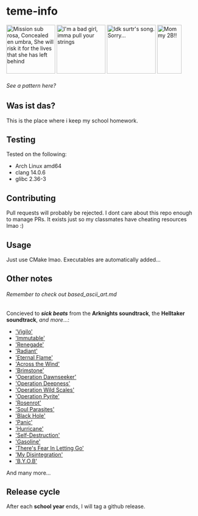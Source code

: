 # teme-info

<p float="left">
  <img alt="Mission sub rosa, Concealed en umbra, She will risk it for the lives that she has left behind" src="https://external-content.duckduckgo.com/iu/?u=https%3A%2F%2Fvignette.wikia.nocookie.net%2Fmrfz%2Fimages%2F6%2F68%2FKal%2527tsit.png%2Frevision%2Flatest%3Fcb%3D20190831014830&f=1&nofb=1" width="128px" height="128px">
  <img alt="I'm a bad girl, imma pull your strings" src="https://external-content.duckduckgo.com/iu/?u=https%3A%2F%2Fowwya.com%2Fwp-content%2Fuploads%2F2020%2F05%2FArknights-W-Wiki-Guide.png&f=1&nofb=1" width="128px" height="128px">
  <img alt="Idk surtr's song. Sorry..." src="https://external-content.duckduckgo.com/iu/?u=https%3A%2F%2Fgamepress.gg%2Farknights%2Fsites%2Farknights%2Ffiles%2F2020-09%2Fchar_350_surtr_1_0.png&f=1&nofb=1" width="128px" height="128px">
  <img alt="Mommy 2B!!" src="https://static.wikia.nocookie.net/nier/images/3/38/YoRHa_No.2_Type_B.png/revision/latest/scale-to-width-down/270?cb=20170322051325" width="64px" height="128px">
</p>

###### See a pattern here?

## Was ist das?

This is the place where i keep my school homework.

## Testing

Tested on the following:

- Arch Linux amd64
- clang 14.0.6
- glibc 2.36-3

## Contributing

Pull requests will probably be rejected. I dont care about this repo enough to manage PRs.
It exists just so my classmates have cheating resources lmao :)

## Usage

Just use CMake lmao. Executables are automatically added...

## Other notes

###### Remember to check out based_ascii_art.md

Concieved to **_sick beats_** from the **Arknights soundtrack**, the **Helltaker soundtrack**, _and more_...:

- ['Vigilo'](https://music.youtube.com/watch?v=LH0vVifRFNE&feature=share)
- ['Immutable'](https://open.spotify.com/track/2TRPuDIapRBVmnZGOHSILj?si=44e6041478094263)
- ['Renegade'](https://music.youtube.com/watch?v=qAkM8QGLbuo&feature=share)
- ['Radiant'](https://open.spotify.com/track/61DmKCuwyiSZMOo7k8C8pT?si=aabf40fe78e84c32)
- ['Eternal Flame'](https://open.spotify.com/track/5dqVXsMW0N7u4XiskZAZlD?si=d61c4f0626b44214)
- ['Across the Wind'](https://open.spotify.com/track/7BAovtuc7CG3IQB8BvQHm9?si=2dc63a091d77450a)
- ['Brimstone'](https://open.spotify.com/track/27nOe8VYoCMyAHjkN9OyGQ?si=87e2bc6b6fd546ff)
- ['Operation Dawnseeker'](https://open.spotify.com/track/4iN2XPaSCFvLOtSbSjfg5x?si=54c41c81325f4f7e)
- ['Operation Deepness'](https://open.spotify.com/track/3AFI43GeDu6Gg7ogVjckUD?si=bd5db773d0154953)
- ['Operation Wild Scales'](https://open.spotify.com/track/667UjogEHDNr7XQOklGFwv?si=60ed50e829974116)
- ['Operation Pyrite'](https://open.spotify.com/track/3ghYly2jUXbPlOJ7omJtP8?si=40246f1b11e84944)
- ['Rosenrot'](https://open.spotify.com/track/50LmbBKCBeDRKYvpR7ApjG?si=e9d4a7c4d64a441c)
- ['Soul Parasites'](https://open.spotify.com/track/4EEqWoSyBaWWkwXrr7TykW?si=54112c4d33394d27)
- ['Black Hole'](https://open.spotify.com/track/4Y7eqYTpV7fQxpYj1isN2F?si=03ab742f5d914d46)
- ['Panic'](https://open.spotify.com/track/2OPcwNyO1CmKwlqiP0Y4DT?si=6739d533ffeb44ba)
- ['Hurricane'](https://open.spotify.com/track/2GFwwTIVLjnOrtP7m9luHC?si=0e6d7110619841c1)
- ['Self-Destruction'](https://open.spotify.com/track/4UhMvTR5tHf2ecfoz0KV92?si=7621d1cedaef428b)
- ['Gasoline'](https://open.spotify.com/track/6Q1m1GyNxyOwZ2ud3p7XoS?si=6be0baef933d4e49)
- ['There's Fear In Letting Go'](https://open.spotify.com/track/2OYtcqflvzQwh3cMPmTHs4?si=906da491ef1b42ee)
- ['My Disintegration'](https://open.spotify.com/track/1ZktZDKewJUdX1FfXSBRyM?si=a022d4a9bbd94aaf)
- ['B.Y.O.B'](https://open.spotify.com/track/0EYOdF5FCkgOJJla8DI2Md?si=f853219f8b954207)

And many more...

## Release cycle

After each **school year** ends, I will tag a github release.
